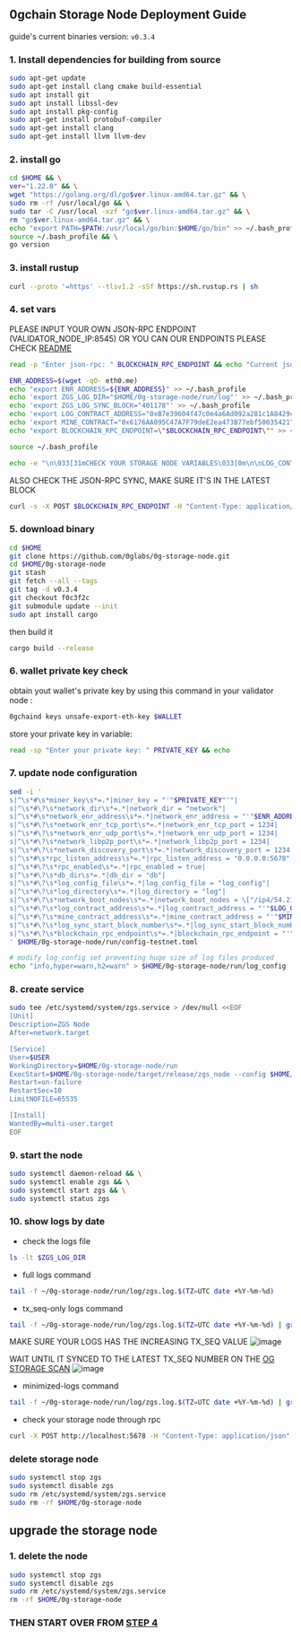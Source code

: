 ## 0gchain Storage Node Deployment Guide
guide's current binaries version: ``v0.3.4``

### 1. Install dependencies for building from source
   ```bash
   sudo apt-get update
   sudo apt-get install clang cmake build-essential
   sudo apt install git
   sudo apt install libssl-dev
   sudo apt install pkg-config
   sudo apt-get install protobuf-compiler
   sudo apt-get install clang
   sudo apt-get install llvm llvm-dev
   ```

### 2. install go
   ```bash
   cd $HOME && \
   ver="1.22.0" && \
   wget "https://golang.org/dl/go$ver.linux-amd64.tar.gz" && \
   sudo rm -rf /usr/local/go && \
   sudo tar -C /usr/local -xzf "go$ver.linux-amd64.tar.gz" && \
   rm "go$ver.linux-amd64.tar.gz" && \
   echo "export PATH=$PATH:/usr/local/go/bin:$HOME/go/bin" >> ~/.bash_profile && \
   source ~/.bash_profile && \
   go version
   ```

### 3. install rustup
   ```bash
   curl --proto '=https' --tlsv1.2 -sSf https://sh.rustup.rs | sh
   ```

### 4. set vars
   PLEASE INPUT YOUR OWN JSON-RPC ENDPOINT (VALIDATOR_NODE_IP:8545) OR YOU CAN OUR ENDPOINTS PLEASE CHECK [README](https://github.com/hubofvalley/Testnet-Guides/blob/main/0g%20(zero-gravity)/README.md)
   ```bash
   read -p "Enter json-rpc: " BLOCKCHAIN_RPC_ENDPOINT && echo "Current json-rpc: $BLOCKCHAIN_RPC_ENDPOINT"
   ```

   ```bash
   ENR_ADDRESS=$(wget -qO- eth0.me)
   echo "export ENR_ADDRESS=${ENR_ADDRESS}" >> ~/.bash_profile
   echo 'export ZGS_LOG_DIR="$HOME/0g-storage-node/run/log"' >> ~/.bash_profile
   echo 'export ZGS_LOG_SYNC_BLOCK="401178"' >> ~/.bash_profile
   echo 'export LOG_CONTRACT_ADDRESS="0xB7e39604f47c0e4a6Ad092a281c1A8429c2440d3"' >> ~/.bash_profile
   echo 'export MINE_CONTRACT="0x6176AA095C47A7F79deE2ea473B77ebf50035421"' >> ~/.bash_profile
   echo "export BLOCKCHAIN_RPC_ENDPOINT=\"$BLOCKCHAIN_RPC_ENDPOINT\"" >> ~/.bash_profile
   
   source ~/.bash_profile
   
   echo -e "\n\033[31mCHECK YOUR STORAGE NODE VARIABLES\033[0m\n\nLOG_CONTRACT_ADDRESS: $LOG_CONTRACT_ADDRESS\nMINE_CONTRACT: $MINE_CONTRACT\nZGS_LOG_SYNC_BLOCK: $ZGS_LOG_SYNC_BLOCK\nBLOCKCHAIN_RPC_ENDPOINT: $BLOCKCHAIN_RPC_ENDPOINT\n\n" "\033[3m\"lets buidl together\" - Grand Valley\033[0m"
   ```

   ALSO CHECK THE JSON-RPC SYNC, MAKE SURE IT'S IN THE LATEST BLOCK
   ```bash
   curl -s -X POST $BLOCKCHAIN_RPC_ENDPOINT -H "Content-Type: application/json" -d '{"jsonrpc":"2.0","method":"eth_blockNumber","params":[],"id":1}' | jq -r '.result' | xargs printf "%d\n"
   ```

### 5. download binary
   ```bash
   cd $HOME
   git clone https://github.com/0glabs/0g-storage-node.git
   cd $HOME/0g-storage-node
   git stash
   git fetch --all --tags
   git tag -d v0.3.4
   git checkout f0c3f2c
   git submodule update --init
   sudo apt install cargo
   ```
   then build it
   ```bash
   cargo build --release
   ```

### 6. wallet private key check
obtain yout wallet's private key by using this command in your validator node :
   ```bash
   0gchaind keys unsafe-export-eth-key $WALLET
   ```

store your private key in variable:
   ```bash
   read -sp "Enter your private key: " PRIVATE_KEY && echo
   ```

### 7. update node configuration
   ```bash
   sed -i '
   s|^\s*#\s*miner_key\s*=.*|miner_key = "'"$PRIVATE_KEY"'"|
   s|^\s*#\?\s*network_dir\s*=.*|network_dir = "network"|
   s|^\s*#\s*network_enr_address\s*=.*|network_enr_address = "'"$ENR_ADDRESS"'"|
   s|^\s*#\?\s*network_enr_tcp_port\s*=.*|network_enr_tcp_port = 1234|
   s|^\s*#\?\s*network_enr_udp_port\s*=.*|network_enr_udp_port = 1234|
   s|^\s*#\?\s*network_libp2p_port\s*=.*|network_libp2p_port = 1234|
   s|^\s*#\?\s*network_discovery_port\s*=.*|network_discovery_port = 1234|
   s|^\s*#\s*rpc_listen_address\s*=.*|rpc_listen_address = "0.0.0.0:5678"|
   s|^\s*#\?\s*rpc_enabled\s*=.*|rpc_enabled = true|
   s|^\s*#\?\s*db_dir\s*=.*|db_dir = "db"|
   s|^\s*#\?\s*log_config_file\s*=.*|log_config_file = "log_config"|
   s|^\s*#\?\s*log_directory\s*=.*|log_directory = "log"|
   s|^\s*#\?\s*network_boot_nodes\s*=.*|network_boot_nodes = \["/ip4/54.219.26.22/udp/1234/p2p/16Uiu2HAmTVDGNhkHD98zDnJxQWu3i1FL1aFYeh9wiQTNu4pDCgps","/ip4/52.52.127.117/udp/1234/p2p/16Uiu2HAkzRjxK2gorngB1Xq84qDrT4hSVznYDHj6BkbaE4SGx9oS","/ip4/18.167.69.68/udp/1234/p2p/16Uiu2HAm2k6ua2mGgvZ8rTMV8GhpW71aVzkQWy7D37TTDuLCpgmX"]|
   s|^\s*#\?\s*log_contract_address\s*=.*|log_contract_address = "'"$LOG_CONTRACT_ADDRESS"'"|
   s|^\s*#\?\s*mine_contract_address\s*=.*|mine_contract_address = "'"$MINE_CONTRACT"'"|
   s|^\s*#\?\s*log_sync_start_block_number\s*=.*|log_sync_start_block_number = '"$ZGS_LOG_SYNC_BLOCK"'|
   s|^\s*#\?\s*blockchain_rpc_endpoint\s*=.*|blockchain_rpc_endpoint = "'"$BLOCKCHAIN_RPC_ENDPOINT"'"|
   ' $HOME/0g-storage-node/run/config-testnet.toml

   # modify log_config set preventing huge size of log files produced
   echo "info,hyper=warn,h2=warn" > $HOME/0g-storage-node/run/log_config
   ```

### 8. create service
   ```bash
   sudo tee /etc/systemd/system/zgs.service > /dev/null <<EOF
   [Unit]
   Description=ZGS Node
   After=network.target
   
   [Service]
   User=$USER
   WorkingDirectory=$HOME/0g-storage-node/run
   ExecStart=$HOME/0g-storage-node/target/release/zgs_node --config $HOME/0g-storage-node/run/config-testnet.toml
   Restart=on-failure
   RestartSec=10
   LimitNOFILE=65535
   
   [Install]
   WantedBy=multi-user.target
   EOF
   ```

### 9. start the node
   ```bash
   sudo systemctl daemon-reload && \
   sudo systemctl enable zgs && \
   sudo systemctl start zgs && \
   sudo systemctl status zgs
   ```

### 10. show logs by date
   - check the logs file
   ```bash
   ls -lt $ZGS_LOG_DIR
   ```
   - full logs command
   ```bash
   tail -f ~/0g-storage-node/run/log/zgs.log.$(TZ=UTC date +%Y-%m-%d)
   ```
   - tx_seq-only logs command
   ```bash
   tail -f ~/0g-storage-node/run/log/zgs.log.$(TZ=UTC date +%Y-%m-%d) | grep tx_seq:
   ```
   MAKE SURE YOUR LOGS HAS THE INCREASING TX_SEQ VALUE
   ![image](https://github.com/hubofvalley/Testnet-Guides/assets/100946299/ad8980bc-fd05-4321-b6bb-aa711503d415)

   WAIT UNTIL IT SYNCED TO THE LATEST TX_SEQ NUMBER ON THE [OG STORAGE SCAN](https://storagescan-newton.0g.ai/)
   ![image](https://github.com/hubofvalley/Testnet-Guides/assets/100946299/1f531de9-a183-43bb-8ef0-016cffaf93af)


   - minimized-logs command
   ```bash
   tail -f ~/0g-storage-node/run/log/zgs.log.$(TZ=UTC date +%Y-%m-%d) | grep -v "discv5\|network\|connect\|16U\|nounce"
   ```

   - check your storage node through rpc
   ```bash
   curl -X POST http://localhost:5678 -H "Content-Type: application/json" -d '{"jsonrpc":"2.0","method":"zgs_getStatus","params":[],"id":1}'  | jq
   ```

### delete storage node
   ```bash
   sudo systemctl stop zgs
   sudo systemctl disable zgs
   sudo rm /etc/systemd/system/zgs.service
   sudo rm -rf $HOME/0g-storage-node
   ```

## upgrade the storage node
### 1. delete the node
   ```bash
   sudo systemctl stop zgs
   sudo systemctl disable zgs
   sudo rm /etc/systemd/system/zgs.service
   rm -rf $HOME/0g-storage-node
   ```
### THEN START OVER FROM [STEP 4](https://github.com/hubofvalley/Testnet-Guides/edit/main/0g%20(zero-gravity)/storage-node/storage-node.md#4-set-vars)
